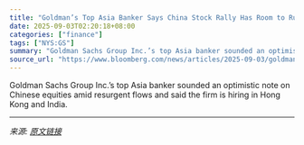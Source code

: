 ```yaml
---
title: "Goldman’s Top Asia Banker Says China Stock Rally Has Room to Run"
date: 2025-09-03T02:20:18+08:00
categories: ["finance"]
tags: ["NYS:GS"]
summary: "Goldman Sachs Group Inc.’s top Asia banker sounded an optimistic note on Chinese equities amid resurgent flows and said the firm is hiring in Hong Kong and India."
source_url: "https://www.bloomberg.com/news/articles/2025-09-03/goldman-s-top-asia-banker-says-china-stock-rally-has-room-to-run"
---
```


Goldman Sachs Group Inc.’s top Asia banker sounded an optimistic note on Chinese equities amid resurgent flows and said the firm is hiring in Hong Kong and India.

---

*来源: [原文链接](https://www.bloomberg.com/news/articles/2025-09-03/goldman-s-top-asia-banker-says-china-stock-rally-has-room-to-run)*
